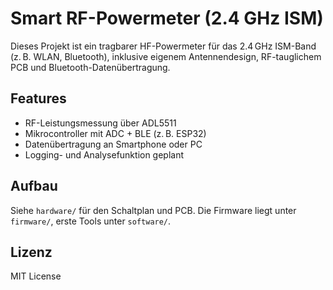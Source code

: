 # Smart RF-Powermeter (2.4 GHz ISM)

Dieses Projekt ist ein tragbarer HF-Powermeter für das 2.4 GHz ISM-Band (z. B. WLAN, Bluetooth), inklusive eigenem Antennendesign, RF-tauglichem PCB und Bluetooth-Datenübertragung.

## Features
- RF-Leistungsmessung über ADL5511
- Mikrocontroller mit ADC + BLE (z. B. ESP32)
- Datenübertragung an Smartphone oder PC
- Logging- und Analysefunktion geplant

## Aufbau
Siehe `hardware/` für den Schaltplan und PCB.
Die Firmware liegt unter `firmware/`, erste Tools unter `software/`.

## Lizenz
MIT License
